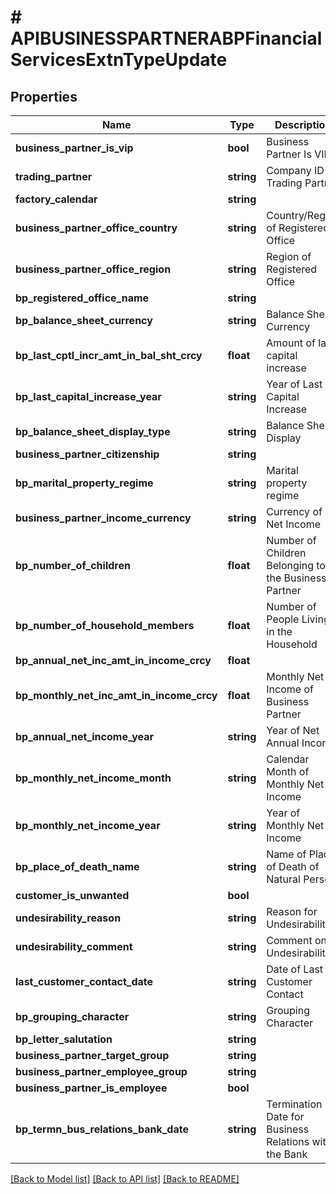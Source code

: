# # APIBUSINESSPARTNERABPFinancialServicesExtnTypeUpdate

## Properties

Name | Type | Description | Notes
------------ | ------------- | ------------- | -------------
**business_partner_is_vip** | **bool** | Business Partner Is VIP | [optional]
**trading_partner** | **string** | Company ID of Trading Partner | [optional]
**factory_calendar** | **string** |  | [optional]
**business_partner_office_country** | **string** | Country/Region of Registered Office | [optional]
**business_partner_office_region** | **string** | Region of Registered Office | [optional]
**bp_registered_office_name** | **string** |  | [optional]
**bp_balance_sheet_currency** | **string** | Balance Sheet Currency | [optional]
**bp_last_cptl_incr_amt_in_bal_sht_crcy** | **float** | Amount of last capital increase | [optional]
**bp_last_capital_increase_year** | **string** | Year of Last Capital Increase | [optional]
**bp_balance_sheet_display_type** | **string** | Balance Sheet Display | [optional]
**business_partner_citizenship** | **string** |  | [optional]
**bp_marital_property_regime** | **string** | Marital property regime | [optional]
**business_partner_income_currency** | **string** | Currency of Net Income | [optional]
**bp_number_of_children** | **float** | Number of Children Belonging to the Business Partner | [optional]
**bp_number_of_household_members** | **float** | Number of People Living in the Household | [optional]
**bp_annual_net_inc_amt_in_income_crcy** | **float** |  | [optional]
**bp_monthly_net_inc_amt_in_income_crcy** | **float** | Monthly Net Income of Business Partner | [optional]
**bp_annual_net_income_year** | **string** | Year of Net Annual Income | [optional]
**bp_monthly_net_income_month** | **string** | Calendar Month of Monthly Net Income | [optional]
**bp_monthly_net_income_year** | **string** | Year of Monthly Net Income | [optional]
**bp_place_of_death_name** | **string** | Name of Place of Death of Natural Person | [optional]
**customer_is_unwanted** | **bool** |  | [optional]
**undesirability_reason** | **string** | Reason for Undesirability | [optional]
**undesirability_comment** | **string** | Comment on Undesirability | [optional]
**last_customer_contact_date** | **string** | Date of Last Customer Contact | [optional]
**bp_grouping_character** | **string** | Grouping Character | [optional]
**bp_letter_salutation** | **string** |  | [optional]
**business_partner_target_group** | **string** |  | [optional]
**business_partner_employee_group** | **string** |  | [optional]
**business_partner_is_employee** | **bool** |  | [optional]
**bp_termn_bus_relations_bank_date** | **string** | Termination Date for Business Relations with the Bank | [optional]

[[Back to Model list]](../../README.md#models) [[Back to API list]](../../README.md#endpoints) [[Back to README]](../../README.md)
